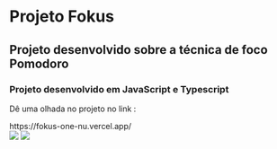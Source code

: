 <h1>Projeto Fokus</h1>
<h2>Projeto desenvolvido sobre a técnica de foco Pomodoro</h2>
<h3>Projeto desenvolvido em JavaScript e Typescript</h3>
<p>Dê uma olhada no projeto no link :</p>
https://fokus-one-nu.vercel.app/
<br>
<img src='https://github.com/user-attachments/assets/65d91857-f04a-4deb-870b-916c6ff60343'>
<img src='https://github.com/user-attachments/assets/4abbd0f6-501c-426b-b2bd-b7752ade3799'>
